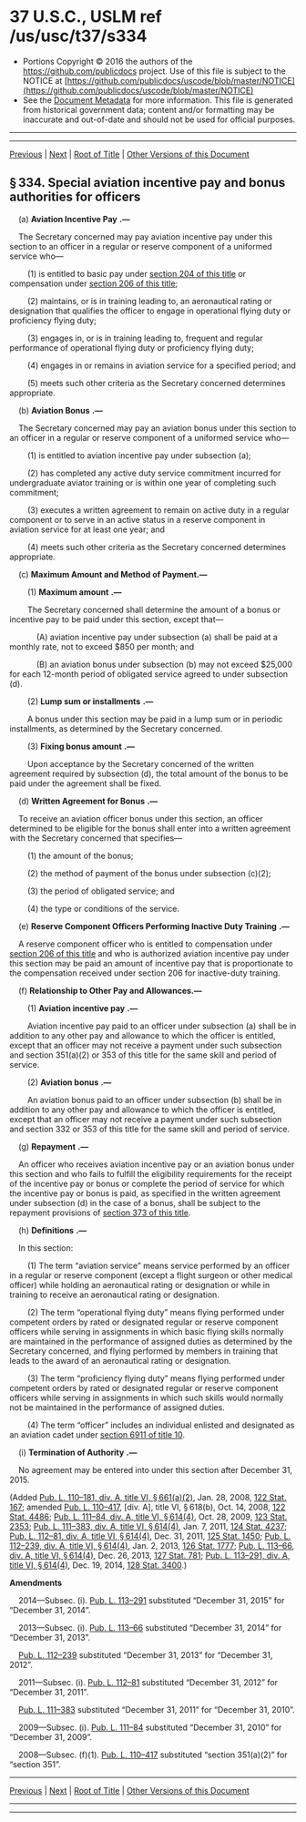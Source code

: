 ---
---

# 37 U.S.C., USLM ref /us/usc/t37/s334

* Portions Copyright © 2016 the authors of the https://github.com/publicdocs project.
  Use of this file is subject to the NOTICE at [https://github.com/publicdocs/uscode/blob/master/NOTICE](https://github.com/publicdocs/uscode/blob/master/NOTICE)
* See the [Document Metadata](././../../../../..//README.md) for more information.
  This file is generated from historical government data; content and/or formatting may be inaccurate and out-of-date and should not be used for official purposes.

----------
----------

[Previous](./../../../../..//us/usc/t37/ch5/schII/m__us_usc_t37_s333.md) | [Next](./../../../../..//us/usc/t37/ch5/schII/m__us_usc_t37_s335.md) | [Root of Title](./../../../../../) | [Other Versions of this Document](https://publicdocs.github.io/go/links?ns=uslm&ref=%2Fus%2Fusc%2Ft37%2Fs334)

## § 334. Special aviation incentive pay and bonus authorities for officers

    (a)  __Aviation Incentive Pay__  __.—__ 

    The Secretary concerned may pay aviation incentive pay under this section to an officer in a regular or reserve component of a uniformed service who—

        (1) is entitled to basic pay under [section 204 of this title][/us/usc/t37/s204] or compensation under [section 206 of this title][/us/usc/t37/s206];

        (2) maintains, or is in training leading to, an aeronautical rating or designation that qualifies the officer to engage in operational flying duty or proficiency flying duty;

        (3) engages in, or is in training leading to, frequent and regular performance of operational flying duty or proficiency flying duty;

        (4) engages in or remains in aviation service for a specified period; and

        (5) meets such other criteria as the Secretary concerned determines appropriate.

    (b)  __Aviation Bonus__  __.—__ 

    The Secretary concerned may pay an aviation bonus under this section to an officer in a regular or reserve component of a uniformed service who—

        (1) is entitled to aviation incentive pay under subsection (a);

        (2) has completed any active duty service commitment incurred for undergraduate aviator training or is within one year of completing such commitment;

        (3) executes a written agreement to remain on active duty in a regular component or to serve in an active status in a reserve component in aviation service for at least one year; and

        (4) meets such other criteria as the Secretary concerned determines appropriate.

    (c) __Maximum Amount and Method of Payment.—__ 

        (1)  __Maximum amount__  __.—__ 

        The Secretary concerned shall determine the amount of a bonus or incentive pay to be paid under this section, except that—

            (A) aviation incentive pay under subsection (a) shall be paid at a monthly rate, not to exceed $850 per month; and

            (B) an aviation bonus under subsection (b) may not exceed $25,000 for each 12-month period of obligated service agreed to under subsection (d).

        (2)  __Lump sum or installments__  __.—__ 

        A bonus under this section may be paid in a lump sum or in periodic installments, as determined by the Secretary concerned.

        (3)  __Fixing bonus amount__  __.—__ 

        Upon acceptance by the Secretary concerned of the written agreement required by subsection (d), the total amount of the bonus to be paid under the agreement shall be fixed.

    (d)  __Written Agreement for Bonus__  __.—__ 

    To receive an aviation officer bonus under this section, an officer determined to be eligible for the bonus shall enter into a written agreement with the Secretary concerned that specifies—

        (1) the amount of the bonus;

        (2) the method of payment of the bonus under subsection (c)(2);

        (3) the period of obligated service; and

        (4) the type or conditions of the service.

    (e)  __Reserve Component Officers Performing Inactive Duty Training__  __.—__ 

    A reserve component officer who is entitled to compensation under [section 206 of this title][/us/usc/t37/s206] and who is authorized aviation incentive pay under this section may be paid an amount of incentive pay that is proportionate to the compensation received under section 206 for inactive-duty training.

    (f) __Relationship to Other Pay and Allowances.—__ 

        (1)  __Aviation incentive pay__  __.—__ 

        Aviation incentive pay paid to an officer under subsection (a) shall be in addition to any other pay and allowance to which the officer is entitled, except that an officer may not receive a payment under such subsection and section 351(a)(2) or 353 of this title for the same skill and period of service.

        (2)  __Aviation bonus__  __.—__ 

        An aviation bonus paid to an officer under subsection (b) shall be in addition to any other pay and allowance to which the officer is entitled, except that an officer may not receive a payment under such subsection and section 332 or 353 of this title for the same skill and period of service.

    (g)  __Repayment__  __.—__ 

    An officer who receives aviation incentive pay or an aviation bonus under this section and who fails to fulfill the eligibility requirements for the receipt of the incentive pay or bonus or complete the period of service for which the incentive pay or bonus is paid, as specified in the written agreement under subsection (d) in the case of a bonus, shall be subject to the repayment provisions of [section 373 of this title][/us/usc/t37/s373].

    (h)  __Definitions__  __.—__ 

    In this section:

        (1) The term “aviation service” means service performed by an officer in a regular or reserve component (except a flight surgeon or other medical officer) while holding an aeronautical rating or designation or while in training to receive an aeronautical rating or designation.

        (2) The term “operational flying duty” means flying performed under competent orders by rated or designated regular or reserve component officers while serving in assignments in which basic flying skills normally are maintained in the performance of assigned duties as determined by the Secretary concerned, and flying performed by members in training that leads to the award of an aeronautical rating or designation.

        (3) The term “proficiency flying duty” means flying performed under competent orders by rated or designated regular or reserve component officers while serving in assignments in which such skills would normally not be maintained in the performance of assigned duties.

        (4) The term “officer” includes an individual enlisted and designated as an aviation cadet under [section 6911 of title 10][/us/usc/t10/s6911].

    (i)  __Termination of Authority__  __.—__ 

    No agreement may be entered into under this section after December 31, 2015.

(Added [Pub. L. 110–181, div. A, title VI, § 661(a)(2)][/us/pl/110/181/s661/a/2], Jan. 28, 2008, [122 Stat. 167][/us/stat/122/167]; amended [Pub. L. 110–417][/us/pl/110/417], \[div. A\], title VI, § 618(b), Oct. 14, 2008, [122 Stat. 4486][/us/stat/122/4486]; [Pub. L. 111–84, div. A, title VI, § 614(4)][/us/pl/111/84/s614/4], Oct. 28, 2009, [123 Stat. 2353][/us/stat/123/2353]; [Pub. L. 111–383, div. A, title VI, § 614(4)][/us/pl/111/383/s614/4], Jan. 7, 2011, [124 Stat. 4237][/us/stat/124/4237]; [Pub. L. 112–81, div. A, title VI, § 614(4)][/us/pl/112/81/s614/4], Dec. 31, 2011, [125 Stat. 1450][/us/stat/125/1450]; [Pub. L. 112–239, div. A, title VI, § 614(4)][/us/pl/112/239/s614/4], Jan. 2, 2013, [126 Stat. 1777][/us/stat/126/1777]; [Pub. L. 113–66, div. A, title VI, § 614(4)][/us/pl/113/66/s614/4], Dec. 26, 2013, [127 Stat. 781][/us/stat/127/781]; [Pub. L. 113–291, div. A, title VI, § 614(4)][/us/pl/113/291/s614/4], Dec. 19, 2014, [128 Stat. 3400][/us/stat/128/3400].)

 __Amendments__ 

    2014—Subsec. (i). [Pub. L. 113–291][/us/pl/113/291] substituted “December 31, 2015” for “December 31, 2014”.

    2013—Subsec. (i). [Pub. L. 113–66][/us/pl/113/66] substituted “December 31, 2014” for “December 31, 2013”.

    [Pub. L. 112–239][/us/pl/112/239] substituted “December 31, 2013” for “December 31, 2012”.

    2011—Subsec. (i). [Pub. L. 112–81][/us/pl/112/81] substituted “December 31, 2012” for “December 31, 2011”.

    [Pub. L. 111–383][/us/pl/111/383] substituted “December 31, 2011” for “December 31, 2010”.

    2009—Subsec. (i). [Pub. L. 111–84][/us/pl/111/84] substituted “December 31, 2010” for “December 31, 2009”.

    2008—Subsec. (f)(1). [Pub. L. 110–417][/us/pl/110/417] substituted “section 351(a)(2)” for “section 351”.

----------

[Previous](./../../../../..//us/usc/t37/ch5/schII/m__us_usc_t37_s333.md) | [Next](./../../../../..//us/usc/t37/ch5/schII/m__us_usc_t37_s335.md) | [Root of Title](./../../../../../) | [Other Versions of this Document](https://publicdocs.github.io/go/links?ns=uslm&ref=%2Fus%2Fusc%2Ft37%2Fs334)

----------
----------

[/us/usc/t37/s204]: https://publicdocs.github.io/go/links?ns=uslm&ref=%2Fus%2Fusc%2Ft37%2Fs204
[/us/usc/t37/s206]: https://publicdocs.github.io/go/links?ns=uslm&ref=%2Fus%2Fusc%2Ft37%2Fs206
[/us/usc/t37/s206]: https://publicdocs.github.io/go/links?ns=uslm&ref=%2Fus%2Fusc%2Ft37%2Fs206
[/us/usc/t37/s373]: https://publicdocs.github.io/go/links?ns=uslm&ref=%2Fus%2Fusc%2Ft37%2Fs373
[/us/usc/t10/s6911]: https://publicdocs.github.io/go/links?ns=uslm&ref=%2Fus%2Fusc%2Ft10%2Fs6911
[/us/pl/110/181/s661/a/2]: https://publicdocs.github.io/go/links?ns=uslm&ref=%2Fus%2Fpl%2F110%2F181%2Fs661%2Fa%2F2
[/us/stat/122/167]: https://publicdocs.github.io/go/links?ns=uslm&ref=%2Fus%2Fstat%2F122%2F167
[/us/pl/110/417]: https://publicdocs.github.io/go/links?ns=uslm&ref=%2Fus%2Fpl%2F110%2F417
[/us/stat/122/4486]: https://publicdocs.github.io/go/links?ns=uslm&ref=%2Fus%2Fstat%2F122%2F4486
[/us/pl/111/84/s614/4]: https://publicdocs.github.io/go/links?ns=uslm&ref=%2Fus%2Fpl%2F111%2F84%2Fs614%2F4
[/us/stat/123/2353]: https://publicdocs.github.io/go/links?ns=uslm&ref=%2Fus%2Fstat%2F123%2F2353
[/us/pl/111/383/s614/4]: https://publicdocs.github.io/go/links?ns=uslm&ref=%2Fus%2Fpl%2F111%2F383%2Fs614%2F4
[/us/stat/124/4237]: https://publicdocs.github.io/go/links?ns=uslm&ref=%2Fus%2Fstat%2F124%2F4237
[/us/pl/112/81/s614/4]: https://publicdocs.github.io/go/links?ns=uslm&ref=%2Fus%2Fpl%2F112%2F81%2Fs614%2F4
[/us/stat/125/1450]: https://publicdocs.github.io/go/links?ns=uslm&ref=%2Fus%2Fstat%2F125%2F1450
[/us/pl/112/239/s614/4]: https://publicdocs.github.io/go/links?ns=uslm&ref=%2Fus%2Fpl%2F112%2F239%2Fs614%2F4
[/us/stat/126/1777]: https://publicdocs.github.io/go/links?ns=uslm&ref=%2Fus%2Fstat%2F126%2F1777
[/us/pl/113/66/s614/4]: https://publicdocs.github.io/go/links?ns=uslm&ref=%2Fus%2Fpl%2F113%2F66%2Fs614%2F4
[/us/stat/127/781]: https://publicdocs.github.io/go/links?ns=uslm&ref=%2Fus%2Fstat%2F127%2F781
[/us/pl/113/291/s614/4]: https://publicdocs.github.io/go/links?ns=uslm&ref=%2Fus%2Fpl%2F113%2F291%2Fs614%2F4
[/us/stat/128/3400]: https://publicdocs.github.io/go/links?ns=uslm&ref=%2Fus%2Fstat%2F128%2F3400
[/us/pl/113/291]: https://publicdocs.github.io/go/links?ns=uslm&ref=%2Fus%2Fpl%2F113%2F291
[/us/pl/113/66]: https://publicdocs.github.io/go/links?ns=uslm&ref=%2Fus%2Fpl%2F113%2F66
[/us/pl/112/239]: https://publicdocs.github.io/go/links?ns=uslm&ref=%2Fus%2Fpl%2F112%2F239
[/us/pl/112/81]: https://publicdocs.github.io/go/links?ns=uslm&ref=%2Fus%2Fpl%2F112%2F81
[/us/pl/111/383]: https://publicdocs.github.io/go/links?ns=uslm&ref=%2Fus%2Fpl%2F111%2F383
[/us/pl/111/84]: https://publicdocs.github.io/go/links?ns=uslm&ref=%2Fus%2Fpl%2F111%2F84
[/us/pl/110/417]: https://publicdocs.github.io/go/links?ns=uslm&ref=%2Fus%2Fpl%2F110%2F417


